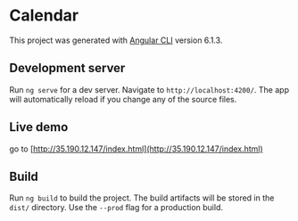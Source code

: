 # Calendar

This project was generated with [Angular CLI](https://github.com/angular/angular-cli) version 6.1.3.

## Development server

Run `ng serve` for a dev server. Navigate to `http://localhost:4200/`. The app will automatically reload if you change any of the source files.

## Live demo

go to [http://35.190.12.147/index.html](http://35.190.12.147/index.html)

## Build

Run `ng build` to build the project. The build artifacts will be stored in the `dist/` directory. Use the `--prod` flag for a production build.
